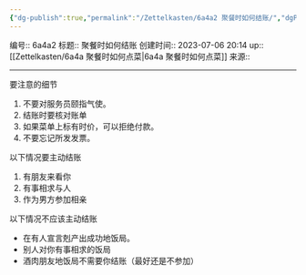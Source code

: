 ```yaml
---
{"dg-publish":true,"permalink":"/Zettelkasten/6a4a2 聚餐时如何结账/","dgPassFrontmatter":true}
---
```


编号:: 6a4a2
标题:: 聚餐时如何结账
创建时间:: 2023-07-06 20:14
up:: [[Zettelkasten/6a4a 聚餐时如何点菜\|6a4a 聚餐时如何点菜]]
来源:: 

---
要注意的细节
1. 不要对服务员颐指气使。
2. 结账时要核对账单
3. 如果菜单上标有时价，可以拒绝付款。
4. 不要忘记所发发票。

以下情况要主动结账
1. 有朋友来看你
2. 有事相求与人
3. 作为男方参加相亲

以下情况不应该主动结账
- 在有人宣言剋产出成功地饭局。
- 别人对你有事相求的饭局
- 酒肉朋友地饭局不需要你结账（最好还是不参加）

